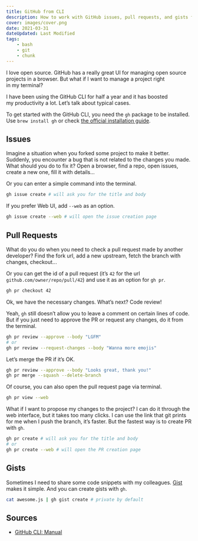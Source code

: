 ```yaml
---
title: GitHub from CLI
description: How to work with GitHub issues, pull requests, and gists from the terminal.
cover: images/cover.png
date: 2021-03-31
dateUpdated: Last Modified
tags:
    - bash
    - git
    - chunk
---
```


I love open source. GitHub has a really great UI for managing open source projects in a browser. But what if I want to manage a project right in my terminal?

I have been using the GitHub CLI for half a year and it has boosted my productivity a lot. Let’s talk about typical cases.

To get started with the GitHub CLI, you need the `gh` package to be installed. Use `brew install gh` or check [the official installation guide](https://github.com/cli/cli#installation).

## Issues

Imagine a situation when you forked some project to make it better. Suddenly, you encounter a bug that is not related to the changes you made. What should you do to fix it? Open a browser, find a repo, open issues, create a new one, fill it with details...

Or you can enter a simple command into the terminal.

```bash
gh issue create # will ask you for the title and body
```

If you prefer Web UI, add `--web` as an option.

```bash
gh issue create --web # will open the issue creation page
```

## Pull Requests

What do you do when you need to check a pull request made by another developer? Find the fork url, add a new upstream, fetch the branch with changes, checkout...

Or you can get the id of a pull request (it’s `42` for the url `github.com/owner/repo/pull/42`) and use it as an option for `gh pr`.

```bash
gh pr checkout 42
```

Ok, we have the necessary changes. What’s next? Code review!

Yeah, `gh` still doesn’t allow you to leave a comment on certain lines of code. But if you just need to approve the PR or request any changes, do it from the terminal.

```bash
gh pr review --approve --body "LGFM"
# or
gh pr review --request-changes --body "Wanna more emojis"
```

Let’s merge the PR if it’s OK.

```bash
gh pr review --approve --body "Looks great, thank you!"
gh pr merge --squash --delete-branch
```

Of course, you can also open the pull request page via terminal.

```bash
gh pr view --web
```

What if I want to propose my changes to the project? I can do it through the web interface, but it takes too many clicks. I can use the link that git prints for me when I push the branch, it’s faster. But the fastest way is to create PR with `gh`.

```bash
gh pr create # will ask you for the title and body
# or
gh pr create --web # will open the PR creation page
```

## Gists

Sometimes I need to share some code snippets with my colleagues. [Gist](https://gist.github.com/) makes it simple. And you can create gists with `gh`.

```bash
cat awesome.js | gh gist create # private by default
```

## Sources
- [GitHub CLI: Manual](https://cli.github.com/manual/)

